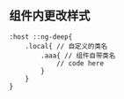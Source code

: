 ## 组件内更改样式

```
:host ::ng-deep{
	.local{ // 自定义的类名
		.aaa{ // 组件自带类名
			// code here
		}
	}
}
```

